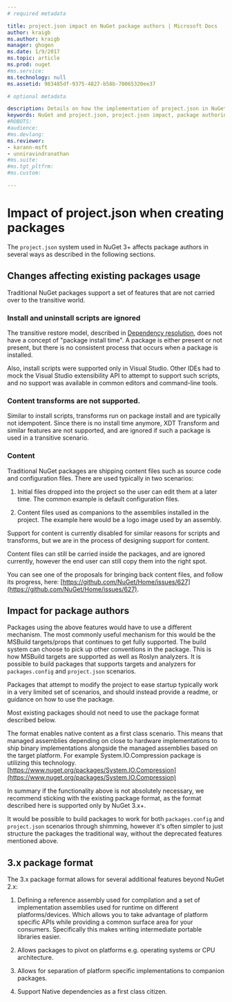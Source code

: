 ```yaml
---
# required metadata

title: project.json impact on NuGet package authors | Microsoft Docs
author: kraigb
ms.author: kraigb
manager: ghogen
ms.date: 1/9/2017
ms.topic: article
ms.prod: nuget
#ms.service:
ms.technology: null
ms.assetid: 983485df-9375-4827-b58b-70065320ee37

# optional metadata

description: Details on how the implementation of project.json in NuGet 3.x affects package authors, such as unsupported features, content, and package format.
keywords: NuGet and project.json, project.json impact, package authoring considerations, project.json features
#ROBOTS:
#audience:
#ms.devlang:
ms.reviewer:
- karann-msft
- unniravindranathan
#ms.suite:
#ms.tgt_pltfrm:
#ms.custom:

---
```


# Impact of project.json when creating packages

The `project.json` system used in NuGet 3+ affects package authors in several ways as described in the following sections.

## Changes affecting existing packages usage

Traditional NuGet packages support a set of features that are not carried over to the transitive world.

### Install and uninstall scripts are ignored

The transitive restore model, described in [Dependency resolution](../consume-packages/dependency-resolution.md#dependency-resolution-with-packagereference-and-projectjson), does not have a concept of "package install time". A package is either present or not present, but there is no consistent process that occurs when a package is installed.

Also, install scripts were supported only in Visual Studio. Other IDEs had to mock the Visual Studio extensibility API to attempt to support such scripts, and no support was available in common editors and command-line tools.

### Content transforms are not supported.

Similar to install scripts, transforms run on package install and are typically not idempotent. Since there is no install time anymore, XDT Transform and similar features are not supported, and are ignored if such a package is used in a transitive scenario.


### Content

Traditional NuGet packages are shipping content files such as source code and configuration files. There are used typically in two scenarios:

1. Initial files dropped into the project so the user can edit them at a later time. The common example is default configuration files.

2. Content files used as companions to the assemblies installed in the project. The example here would be a logo image used by an assembly.

Support for content is currently disabled for similar reasons for scripts and transforms, but we are in the process of designing support for content.

Content files can still be carried inside the packages, and are ignored currently, however the end user can still copy them into the right spot.

You can see one of the proposals for bringing back content files, and follow its progress, here: [https://github.com/NuGet/Home/issues/627](https://github.com/NuGet/Home/issues/627).

## Impact for package authors

Packages using the above features would have to use a different mechanism. The most commonly useful mechanism for this would be the MSBuild targets/props that continues to get fully supported. The build system can choose to pick up other conventions in the package. This is how MSBuild targets are supported as well as Roslyn analyzers. It is possible to build packages that supports targets and analyzers for `packages.config` and `project.json` scenarios.

Packages that attempt to modify the project to ease startup typically work in a very limited set of scenarios, and should instead provide a readme, or guidance on how to use the package.

Most existing packages should not need to use the package format described below.

The format enables native content as a first class scenario. This means that managed assemblies depending on close to hardware implementations to ship binary implementations alongside the managed assemblies based on the target platform. For example System.IO.Compression package is utilizing this technology. [https://www.nuget.org/packages/System.IO.Compression](https://www.nuget.org/packages/System.IO.Compression)

In summary if the functionality above is not absolutely necessary, we recommend sticking with the existing package format, as the format described here is supported only by NuGet 3.x+.

It would be possible to build packages to work for both `packages.config` and `project.json` scenarios through shimming, however it's often simpler to just structure the packages the traditional way, without the deprecated features mentioned above.


## 3.x package format  ##

The 3.x package format allows for several additional features beyond NuGet 2.x:

1. Defining a reference assembly used for compilation and a set of implementation assemblies used for runtime on different platforms/devices. Which allows you to take advantage of platform specific APIs while providing a common surface area for your consumers. Specifically this makes writing intermediate portable libraries easier.

2. Allows packages to pivot on platforms e.g. operating systems or CPU architecture.

3. Allows for separation of platform specific implementations to companion packages.

4. Support Native dependencies as a first class citizen.